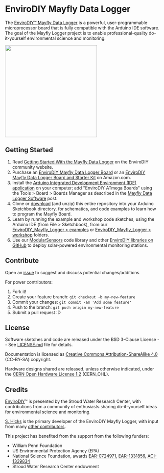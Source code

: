 EnviroDIY Mayfly Data Logger
==============
The [EnviroDIY™ Mayfly Data Logger](http://envirodiy.org/mayfly/) is a powerful, user-programmable microprocessor board that is fully compatible with the Arduino IDE software. The goal of the Mayfly Logger project is to enable professional-quality do-it-yourself environmental science and monitoring.

<img src="http://363hx939kn9r1sp3hxo0om0z.wpengine.netdna-cdn.com/wp-content/uploads/2016/05/20160508_134514-001.jpg" width="300">

## Getting Started

1. Read [Getting Started With the Mayfly Data Logger](http://envirodiy.org/mayfly/) on the EnviroDIY community website.
2. Purchase an [EnviroDIY Mayfly Data Logger Board](https://www.amazon.com/EnviroDIY-Mayfly-Logger-Arduino-Compatible/dp/B01F9B4WCG) or an [EnviroDIY Mayfly Data Logger Board and Starter Kit](https://www.amazon.com/EnviroDIY-Mayfly-Arduino-Compatible-Starter/dp/B01FCVALDW) on Amazon.com.
3. Install the [Arduino Integrated Development Environment (IDE) application](https://www.arduino.cc/en/Main/Software) on your computer; add "EnviroDIY ATmega Boards" using the Tools > Board > Boards Manager as described in the [Mayfly Data Logger Software](http://envirodiy.org/mayfly/software/) post.
4. Clone or [download](https://github.com/EnviroDIY/EnviroDIY_Mayfly_Logger/archive/master.zip) (and unzip) this entire repository into your Arduino Sketchbook directory, for schematics, and code examples to learn how to program the Mayfly Board.
5. Learn by running the example and workshop code sketches, using the Arduino IDE (from File > Sketchbook), from our [EnviroDIY_Mayfly_Logger > examples](https://github.com/EnviroDIY/EnviroDIY_Mayfly_Logger/tree/master/examples) or [EnviroDIY_Mayfly_Logger > workshop](https://github.com/EnviroDIY/EnviroDIY_Mayfly_Logger/tree/master/workshop) folders.
6. Use our [ModularSensors](https://github.com/EnviroDIY/ModularSensors) code library and other [EnviroDIY libraries on GitHub](https://github.com/EnviroDIY) to deploy solar-powered environmental monitoring stations.

## Contribute
Open an [issue](https://github.com/EnviroDIY/EnviroDIY_Mayfly_Logger/issues) to suggest and discuss potential changes/additions.

For power contributors:

1. Fork it!
2. Create your feature branch: `git checkout -b my-new-feature`
3. Commit your changes: `git commit -am 'Add some feature'`
4. Push to the branch: `git push origin my-new-feature`
5. Submit a pull request :D


## License
Software sketches and code are released under the BSD 3-Clause License -- See [LICENSE.md](https://github.com/EnviroDIY/EnviroDIY_Mayfly_Logger/blob/master/LICENSE.md) file for details.

Documentation is licensed as [Creative Commons Attribution-ShareAlike 4.0](https://creativecommons.org/licenses/by-sa/4.0/) (CC-BY-SA) copyright.

Hardware designs shared are released, unless otherwise indicated, under the [CERN Open Hardware License 1.2](http://www.ohwr.org/licenses/cern-ohl/v1.2) (CERN_OHL).

## Credits
[EnviroDIY](http://envirodiy.org/)™ is presented by the Stroud Water Research Center, with contributions from a community of enthusiasts sharing do-it-yourself ideas for environmental science and monitoring.

[S. Hicks](https://github.com/s-hicks2) is the primary developer of the EnviroDIY Mayfly Logger, with input from many [other contributors](https://github.com/EnviroDIY/EnviroDIY_Mayfly_Logger/graphs/contributors).

This project has benefited from the support from the following funders:

* William Penn Foundation
* US Environmental Protection Agency (EPA)
* National Science Foundation, awards [EAR-0724971](http://www.nsf.gov/awardsearch/showAward?AWD_ID=0724971), [EAR-1331856](http://www.nsf.gov/awardsearch/showAward?AWD_ID=1331856), [ACI-1339834](http://www.nsf.gov/awardsearch/showAward?AWD_ID=1339834)
* Stroud Water Research Center endowment
